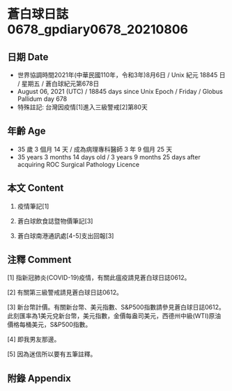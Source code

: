 [_metadata_:encoding]: - "utf-8"
[_metadata_:language]: - "zh-Hant-TW"
[_metadata_:fileformat]: - "markdown"
[_metadata_:MIME_type]: - "text/plain"
[_metadata_:markdown_version]: - "commonmark version 0.29"
[_metadata_:markdown_spec]: - "https://spec.commonmark.org/0.29/"

# 蒼白球日誌0678_gpdiary0678_20210806 #

## 日期 Date ##

* 世界協調時間2021年(中華民國110年，令和3年)8月6日 / Unix 紀元 18845 日 / 星期五 / 蒼白球紀元第678日
* August 06, 2021 (UTC) / 18845 days since Unix Epoch / Friday / Globus Pallidum day 678
* 特殊註記: 台灣因疫情[1]進入三級警戒[2]第80天

## 年齡 Age ##

* 35 歲 3 個月 14 天 / 成為病理專科醫師 3 年 9 個月 25 天
* 35 years 3 months 14 days old / 3 years 9 months 25 days after acquiring ROC Surgical Pathology Licence

## 本文 Content ##

1. 疫情筆記[1]

    
2. 蒼白球飲食誌暨物價筆記[3]

    
3. 蒼白球南港通訊處[4-5]支出回報[3]

    

## 注釋 Comment ##

[1] 指新冠肺炎(COVID-19)疫情，有關此瘟疫請見蒼白球日誌0612。


[2] 有關第三級警戒請見蒼白球日誌0612。


[3] 新台幣計價。有關新台幣、美元指數、S&P500指數請參見蒼白球日誌0612。此刻匯率為1美元兌新台幣，美元指數，金價每盎司美元，西德州中級(WTI)原油價格每桶美元，S&P500指數。


[4] 即我男友那邊。


[5] 因為迷信所以要有五筆註釋。



## 附錄 Appendix ##

